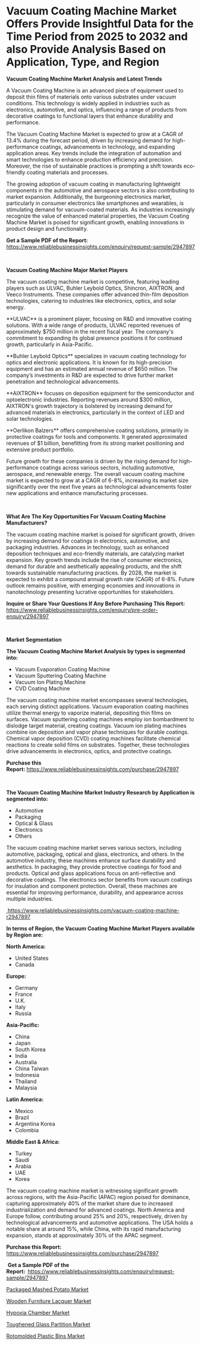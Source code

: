 <p><h1>Vacuum Coating Machine Market Offers Provide Insightful Data for the Time Period from 2025 to 2032 and also Provide Analysis Based on Application, Type, and Region</h1></p><p><strong>Vacuum Coating Machine Market Analysis and Latest Trends</strong></p>
<p><p>A Vacuum Coating Machine is an advanced piece of equipment used to deposit thin films of materials onto various substrates under vacuum conditions. This technology is widely applied in industries such as electronics, automotive, and optics, influencing a range of products from decorative coatings to functional layers that enhance durability and performance.</p><p>The Vacuum Coating Machine Market is expected to grow at a CAGR of 13.4% during the forecast period, driven by increasing demand for high-performance coatings, advancements in technology, and expanding application areas. Key trends include the integration of automation and smart technologies to enhance production efficiency and precision. Moreover, the rise of sustainable practices is prompting a shift towards eco-friendly coating materials and processes.</p><p>The growing adoption of vacuum coating in manufacturing lightweight components in the automotive and aerospace sectors is also contributing to market expansion. Additionally, the burgeoning electronics market, particularly in consumer electronics like smartphones and wearables, is stimulating demand for vacuum-coated materials. As industries increasingly recognize the value of enhanced material properties, the Vacuum Coating Machine Market is poised for significant growth, enabling innovations in product design and functionality.</p></p>
<p><strong>Get a Sample PDF of the Report:&nbsp;</strong> <a href="https://www.reliablebusinessinsights.com/enquiry/request-sample/2947897?utm_campaign=100&utm_medium=2&utm_source=Github&utm_content=ia&utm_term=12032025&utm_id=vacuum-coating-machine">https://www.reliablebusinessinsights.com/enquiry/request-sample/2947897</a></p>
<p>&nbsp;</p>
<p><strong>Vacuum Coating Machine Major Market Players</strong></p>
<p><p>The vacuum coating machine market is competitive, featuring leading players such as ULVAC, Buhler Leybold Optics, Shincron, AIXTRON, and Veeco Instruments. These companies offer advanced thin-film deposition technologies, catering to industries like electronics, optics, and solar energy.</p><p>**ULVAC** is a prominent player, focusing on R&D and innovative coating solutions. With a wide range of products, ULVAC reported revenues of approximately $750 million in the recent fiscal year. The company's commitment to expanding its global presence positions it for continued growth, particularly in Asia-Pacific.</p><p>**Buhler Leybold Optics** specializes in vacuum coating technology for optics and electronic applications. It is known for its high-precision equipment and has an estimated annual revenue of $650 million. The company’s investments in R&D are expected to drive further market penetration and technological advancements.</p><p>**AIXTRON** focuses on deposition equipment for the semiconductor and optoelectronic industries. Reporting revenues around $300 million, AIXTRON's growth trajectory is bolstered by increasing demand for advanced materials in electronics, particularly in the context of LED and solar technologies.</p><p>**Oerlikon Balzers** offers comprehensive coating solutions, primarily in protective coatings for tools and components. It generated approximated revenues of $1 billion, benefitting from its strong market positioning and extensive product portfolio.</p><p>Future growth for these companies is driven by the rising demand for high-performance coatings across various sectors, including automotive, aerospace, and renewable energy. The overall vacuum coating machine market is expected to grow at a CAGR of 6-8%, increasing its market size significantly over the next five years as technological advancements foster new applications and enhance manufacturing processes.</p></p>
<p>&nbsp;</p>
<p><strong>What Are The Key Opportunities For Vacuum Coating Machine Manufacturers?</strong></p>
<p><p>The vacuum coating machine market is poised for significant growth, driven by increasing demand for coatings in electronics, automotive, and packaging industries. Advances in technology, such as enhanced deposition techniques and eco-friendly materials, are catalyzing market expansion. Key growth trends include the rise of consumer electronics, demand for durable and aesthetically appealing products, and the shift towards sustainable manufacturing practices. By 2028, the market is expected to exhibit a compound annual growth rate (CAGR) of 6-8%. Future outlook remains positive, with emerging economies and innovations in nanotechnology presenting lucrative opportunities for stakeholders.</p></p>
<p><strong>Inquire or Share Your Questions If Any Before Purchasing This Report:</strong> <a href="https://www.reliablebusinessinsights.com/enquiry/pre-order-enquiry/2947897?utm_campaign=100&utm_medium=2&utm_source=Github&utm_content=ia&utm_term=12032025&utm_id=vacuum-coating-machine">https://www.reliablebusinessinsights.com/enquiry/pre-order-enquiry/2947897</a></p>
<p>&nbsp;</p>
<p><strong>Market Segmentation</strong></p>
<p><strong>The Vacuum Coating Machine Market Analysis by types is segmented into:</strong></p>
<p><ul><li>Vacuum Evaporation Coating Machine</li><li>Vacuum Sputtering Coating Machine</li><li>Vacuum Ion Plating Machine</li><li>CVD Coating Machine</li></ul></p>
<p><p>The vacuum coating machine market encompasses several technologies, each serving distinct applications. Vacuum evaporation coating machines utilize thermal energy to vaporize material, depositing thin films on surfaces. Vacuum sputtering coating machines employ ion bombardment to dislodge target material, creating coatings. Vacuum ion plating machines combine ion deposition and vapor phase techniques for durable coatings. Chemical vapor deposition (CVD) coating machines facilitate chemical reactions to create solid films on substrates. Together, these technologies drive advancements in electronics, optics, and protective coatings.</p></p>
<p><strong>Purchase this Report:&nbsp;</strong><a href="https://www.reliablebusinessinsights.com/purchase/2947897?utm_campaign=100&utm_medium=2&utm_source=Github&utm_content=ia&utm_term=12032025&utm_id=vacuum-coating-machine">https://www.reliablebusinessinsights.com/purchase/2947897</a></p>
<p>&nbsp;</p>
<p><strong>The Vacuum Coating Machine Market Industry Research by Application is segmented into:</strong></p>
<p><ul><li>Automotive</li><li>Packaging</li><li>Optical & Glass</li><li>Electronics</li><li>Others</li></ul></p>
<p><p>The vacuum coating machine market serves various sectors, including automotive, packaging, optical and glass, electronics, and others. In the automotive industry, these machines enhance surface durability and aesthetics. In packaging, they provide protective coatings for food and products. Optical and glass applications focus on anti-reflective and decorative coatings. The electronics sector benefits from vacuum coatings for insulation and component protection. Overall, these machines are essential for improving performance, durability, and appearance across multiple industries.</p></p>
<p><a href="https://www.reliablebusinessinsights.com/vacuum-coating-machine-r2947897?utm_campaign=100&utm_medium=2&utm_source=Github&utm_content=ia&utm_term=12032025&utm_id=vacuum-coating-machine">&nbsp;https://www.reliablebusinessinsights.com/vacuum-coating-machine-r2947897</a></p>
<p><strong>In terms of Region, the Vacuum Coating Machine Market Players available by Region are:</strong></p>
<p>
    <p> <strong> North America: </strong>
        <ul>
            <li>United States</li>
            <li>Canada</li>
        </ul>
        </p> 
    <p> <strong> Europe: </strong>
        <ul>
            <li>Germany</li>
            <li>France</li>
            <li>U.K.</li>
            <li>Italy</li>
            <li>Russia</li>
        </ul>
        </p> 
    <p> <strong> Asia-Pacific: </strong>
        <ul>
            <li>China</li>
            <li>Japan</li>
            <li>South Korea</li>
            <li>India</li>
            <li>Australia</li>
            <li>China Taiwan</li>
            <li>Indonesia</li>
            <li>Thailand</li>
            <li>Malaysia</li>
        </ul>
        </p> 
    <p> <strong> Latin America: </strong>
        <ul>
            <li>Mexico</li>
            <li>Brazil</li>
            <li>Argentina Korea</li>
            <li>Colombia</li>
        </ul>
        </p> 
    <p> <strong> Middle East & Africa: </strong>
        <ul>
            <li>Turkey</li>
            <li>Saudi</li>
            <li>Arabia</li>
            <li>UAE</li>
            <li>Korea</li>
        </ul>
    </p>
    </p>
<p><p>The vacuum coating machine market is witnessing significant growth across regions, with the Asia-Pacific (APAC) region poised for dominance, capturing approximately 40% of the market share due to increased industrialization and demand for advanced coatings. North America and Europe follow, contributing around 25% and 20%, respectively, driven by technological advancements and automotive applications. The USA holds a notable share at around 15%, while China, with its rapid manufacturing expansion, stands at approximately 30% of the APAC segment.</p></p>
<p><strong>Purchase this Report: </strong><a href="https://www.reliablebusinessinsights.com/purchase/2947897?utm_campaign=100&utm_medium=2&utm_source=Github&utm_content=ia&utm_term=12032025&utm_id=vacuum-coating-machine">https://www.reliablebusinessinsights.com/purchase/2947897</a></p>
<p>&nbsp;<strong>Get a Sample PDF of the Report:&nbsp;&nbsp;</strong><a href="https://www.reliablebusinessinsights.com/enquiry/request-sample/2947897?utm_campaign=100&utm_medium=2&utm_source=Github&utm_content=ia&utm_term=12032025&utm_id=vacuum-coating-machine">https://www.reliablebusinessinsights.com/enquiry/request-sample/2947897</a></p>
<p><strong></strong></p>
<p><p><a href="https://github.com/ardgenoud/Market-Research-Report-List-1/blob/main/packaged-mashed-potato-market.md?utm_campaign=100&utm_medium=2&utm_source=Github&utm_content=ia&utm_term=12032025&utm_id=vacuum-coating-machine">Packaged Mashed Potato Market</a></p><p><a href="https://github.com/airitaursela/Market-Research-Report-List-1/blob/main/wooden-furniture-lacquer-market.md?utm_campaign=100&utm_medium=2&utm_source=Github&utm_content=ia&utm_term=12032025&utm_id=vacuum-coating-machine">Wooden Furniture Lacquer Market</a></p><p><a href="https://github.com/gauldvikerm6/Market-Research-Report-List-1/blob/main/hypoxia-chamber-market.md?utm_campaign=100&utm_medium=2&utm_source=Github&utm_content=ia&utm_term=12032025&utm_id=vacuum-coating-machine">Hypoxia Chamber Market</a></p><p><a href="https://github.com/sacmatidora/Market-Research-Report-List-1/blob/main/toughened-glass-partition-market.md?utm_campaign=100&utm_medium=2&utm_source=Github&utm_content=ia&utm_term=12032025&utm_id=vacuum-coating-machine">Toughened Glass Partition Market</a></p><p><a href="https://github.com/cingozascard/Market-Research-Report-List-1/blob/main/rotomolded-plastic-bins-market.md?utm_campaign=100&utm_medium=2&utm_source=Github&utm_content=ia&utm_term=12032025&utm_id=vacuum-coating-machine">Rotomolded Plastic Bins Market</a></p></p>
